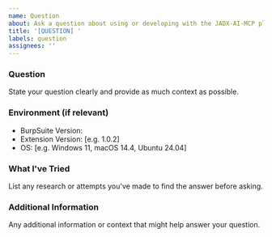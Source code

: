 ```yaml
---
name: Question
about: Ask a question about using or developing with the JADX-AI-MCP plugin
title: '[QUESTION] '
labels: question
assignees: ''
---
```


### Question
State your question clearly and provide as much context as possible.

### Environment (if relevant)
- BurpSuite Version: 
- Extension Version: [e.g. 1.0.2]
- OS: [e.g. Windows 11, macOS 14.4, Ubuntu 24.04]

### What I've Tried
List any research or attempts you've made to find the answer before asking.

### Additional Information
Any additional information or context that might help answer your question.